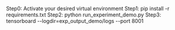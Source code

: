 Step0: Activate your desired virtual environment
Step1: pip install -r requirements.txt
Step2: python run_experiment_demo.py
Step3: tensorboard --logdir=exp_output_demo/logs --port 8001 
